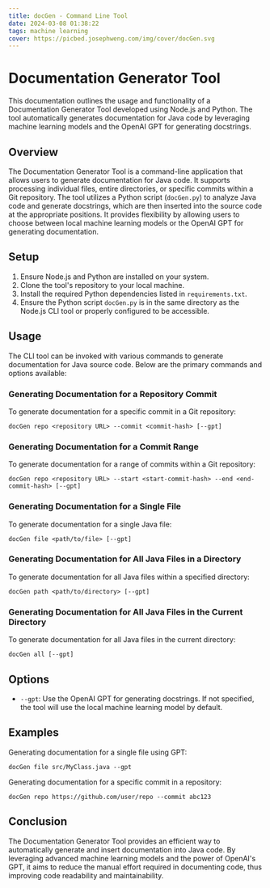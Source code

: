 ```yaml
---
title: docGen - Command Line Tool
date: 2024-03-08 01:38:22
tags: machine learning
cover: https://picbed.josephweng.com/img/cover/docGen.svg
---
```


# Documentation Generator Tool

This documentation outlines the usage and functionality of a Documentation Generator Tool developed using Node.js and Python. The tool automatically generates documentation for Java code by leveraging machine learning models and the OpenAI GPT for generating docstrings.

## Overview

The Documentation Generator Tool is a command-line application that allows users to generate documentation for Java code. It supports processing individual files, entire directories, or specific commits within a Git repository. The tool utilizes a Python script (`docGen.py`) to analyze Java code and generate docstrings, which are then inserted into the source code at the appropriate positions. It provides flexibility by allowing users to choose between local machine learning models or the OpenAI GPT for generating documentation.

## Setup

1. Ensure Node.js and Python are installed on your system.
2. Clone the tool's repository to your local machine.
3. Install the required Python dependencies listed in `requirements.txt`.
4. Ensure the Python script `docGen.py` is in the same directory as the Node.js CLI tool or properly configured to be accessible.

## Usage

The CLI tool can be invoked with various commands to generate documentation for Java source code. Below are the primary commands and options available:

### Generating Documentation for a Repository Commit

To generate documentation for a specific commit in a Git repository:

```
docGen repo <repository URL> --commit <commit-hash> [--gpt]
```

### Generating Documentation for a Commit Range

To generate documentation for a range of commits within a Git repository:

```
docGen repo <repository URL> --start <start-commit-hash> --end <end-commit-hash> [--gpt]
```

### Generating Documentation for a Single File

To generate documentation for a single Java file:

```
docGen file <path/to/file> [--gpt]
```

### Generating Documentation for All Java Files in a Directory

To generate documentation for all Java files within a specified directory:

```
docGen path <path/to/directory> [--gpt]
```

### Generating Documentation for All Java Files in the Current Directory

To generate documentation for all Java files in the current directory:

```
docGen all [--gpt]
```

## Options

- `--gpt`: Use the OpenAI GPT for generating docstrings. If not specified, the tool will use the local machine learning model by default.

## Examples

Generating documentation for a single file using GPT:

```
docGen file src/MyClass.java --gpt
```

Generating documentation for a specific commit in a repository:

```
docGen repo https://github.com/user/repo --commit abc123
```

## Conclusion

The Documentation Generator Tool provides an efficient way to automatically generate and insert documentation into Java code. By leveraging advanced machine learning models and the power of OpenAI's GPT, it aims to reduce the manual effort required in documenting code, thus improving code readability and maintainability.